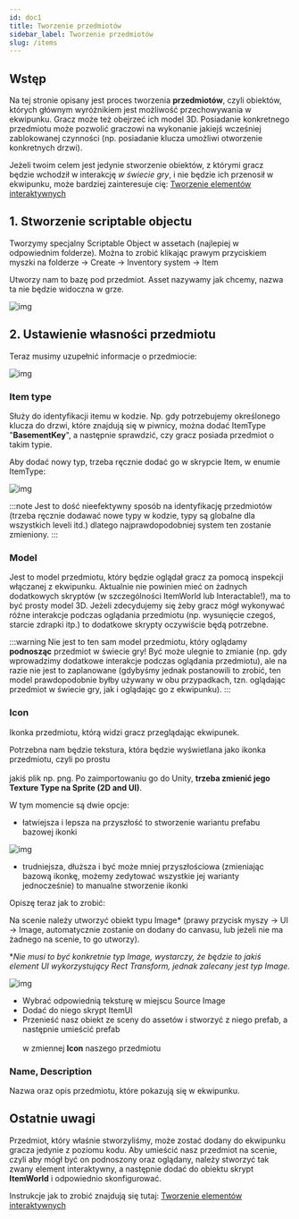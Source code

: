 ```yaml
---
id: doc1
title: Tworzenie przedmiotów
sidebar_label: Tworzenie przedmiotów
slug: /items
---
```


## Wstęp

Na tej stronie opisany jest proces tworzenia **przedmiotów**, czyli obiektów, których głównym wyróżnikiem jest możliwość przechowywania w ekwipunku. Gracz może też obejrzeć ich model 3D. Posiadanie konkretnego przedmiotu może pozwolić graczowi na wykonanie jakiejś wcześniej zablokowanej czynności (np. posiadanie klucza umożliwi otworzenie konkretnych drzwi).

Jeżeli twoim celem jest jedynie stworzenie obiektów, z którymi gracz będzie wchodził w interakcję *w świecie gry*, i nie będzie ich przenosił w ekwipunku, może bardziej zainteresuje cię: [Tworzenie elementów interaktywnych](interactables)

## 1. Stworzenie scriptable objectu 

Tworzymy specjalny Scriptable Object w assetach (najlepiej w odpowiednim folderze). Można to zrobić klikając prawym przyciskiem myszki na folderze -> Create -> Inventory system -> Item

Utworzy nam to bazę pod przedmiot.
Asset nazywamy jak chcemy, nazwa ta nie będzie widoczna w grze.

![img](../static/img/creating_items_1.png)

## 2. Ustawienie własności przedmiotu
Teraz musimy uzupełnić informacje o przedmiocie:

![img](../static/img/creating_items_2.png)

### Item type

Służy do identyfikacji itemu w kodzie. Np. gdy potrzebujemy określonego klucza do drzwi, które znajdują się w piwnicy, można dodać ItemType "**BasementKey**", a następnie sprawdzić, czy gracz posiada przedmiot o takim typie.

Aby dodać nowy typ, trzeba ręcznie dodać go w skrypcie Item, w enumie ItemType:

![img](../static/img/creating_items_3.png)

:::note
Jest to dość nieefektywny sposób na identyfikację przedmiotów (trzeba ręcznie dodawać nowe typy w kodzie, typy są globalne dla wszystkich leveli itd.) dlatego najprawdopodobniej system ten zostanie zmieniony.
:::

### Model

Jest to model przedmiotu, który będzie oglądał gracz za pomocą inspekcji włączanej z ekwipunku. Aktualnie nie powinien mieć on żadnych dodatkowych skryptów (w szczególności ItemWorld lub Interactable!), ma to być prosty model 3D. Jeżeli zdecydujemy się żeby gracz mógł wykonywać różne interakcje podczas oglądania przedmiotu (np. wysunięcie czegoś, starcie zdrapki itp.) to dodatkowe skrypty oczywiście będą potrzebne.

:::warning
Nie jest to ten sam model przedmiotu, który oglądamy **podnosząc** przedmiot w świecie gry! Być może ulegnie to zmianie (np. gdy wprowadzimy dodatkowe interakcje podczas oglądania przedmiotu), ale na razie nie jest to zaplanowane (gdybyśmy jednak postanowili to zrobić, ten model prawdopodobnie byłby używany w obu przypadkach, tzn. oglądając przedmiot w świecie gry, jak i oglądając go z ekwipunku).
:::

### Icon

Ikonka przedmiotu, którą widzi gracz przeglądając ekwipunek.

Potrzebna nam będzie tekstura, która będzie wyświetlana jako ikonka przedmiotu, czyli po prostu <br></br> jakiś plik np. png. Po zaimportowaniu go do Unity, **trzeba zmienić jego Texture Type na Sprite (2D and UI)**.

W tym momencie są dwie opcje:
- łatwiejsza i lepsza na przyszłość to stworzenie wariantu prefabu bazowej ikonki

![img](../static/img/creating_items_icon2.png)

- trudniejsza, dłuższa i być może mniej przyszłościowa (zmieniając bazową ikonkę, możemy zedytować wszystkie jej warianty jednocześnie) to manualne stworzenie ikonki

Opiszę teraz jak to zrobić:

Na scenie należy utworzyć obiekt typu Image* (prawy przycisk myszy -> UI -> Image, automatycznie zostanie on dodany do canvasu, lub jeżeli nie ma żadnego na scenie, to go utworzy).

**Nie musi to być konkretnie typ Image, wystarczy, że będzie to jakiś element UI wykorzystujący Rect Transform, jednak zalecany jest typ Image.*

![img](../static/img/creating_items_icon.png)

- Wybrać odpowiednią teksturę w miejscu Source Image
- Dodać do niego skrypt ItemUI
- Przenieść nasz obiekt ze sceny do assetów i stworzyć z niego prefab, a następnie umieścić prefab <br></br> w zmiennej **Icon** naszego przedmiotu

### Name, Description
Nazwa oraz opis przedmiotu, które pokazują się w ekwipunku.

## Ostatnie uwagi

Przedmiot, który właśnie stworzyliśmy, może zostać dodany do ekwipunku gracza jedynie z poziomu kodu.
Aby umieścić nasz przedmiot na scenie, czyli aby mógł być on podnoszony oraz oglądany, należy stworzyć tak zwany element interaktywny, a następnie dodać do obiektu skrypt **ItemWorld** i odpowiednio skonfigurować.

Instrukcje jak to zrobić znajdują się tutaj: [Tworzenie elementów interaktywnych](interactables)